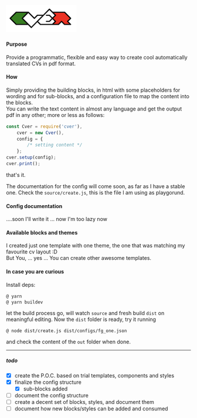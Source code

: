 ![cver logo](https://raw.githubusercontent.com/fedeghe/cver/master/source/cvermini.png)  
---
#### Purpose

Provide a programmatic, flexible and easy way to create cool automatically translated CVs in pdf format.

#### How
Simply providing the building blocks, in html with some placeholders for wording and for sub-blocks, and a configuration file to map the content into the blocks.  
You can write the text content in almost any language and get the output pdf in any other; more or less as follows:
``` js
const Cver = require('cver'),
    cver = new Cver(),
    config = {
        /* setting content */
    };
cver.setup(config);
cver.print();
```
that's it.

The documentation for the config will come soon, as far as I have a stable one. Check the `source/create.js`, this is the file I am using as playgorund.

#### Config documentation

....soon I'll write it ... now I'm too lazy now

#### Available blocks and themes
I created just one template with one theme, the one that was matching my favourite cv layout :D  
But You, ... yes ... You can create other awesome templates.

#### In case you are curious
Install deps:  

    @ yarn 
    @ yarn buildev

let the build process go, will watch `source` and fresh build `dist` on meaningful editing. Now the `dist` folder is ready, try it running

    @ node dist/create.js dist/configs/fg_one.json
 
and check the content of the `out` folder when done.

---

##### todo
- [x] create the P.O.C. based on trial templates, components and styles
- [x] finalize the config structure
    - [x] sub-blocks added
- [ ] document the config structure
- [ ] create a decent set of blocks, styles, and document them
- [ ] document how new blocks/styles can be added and consumed